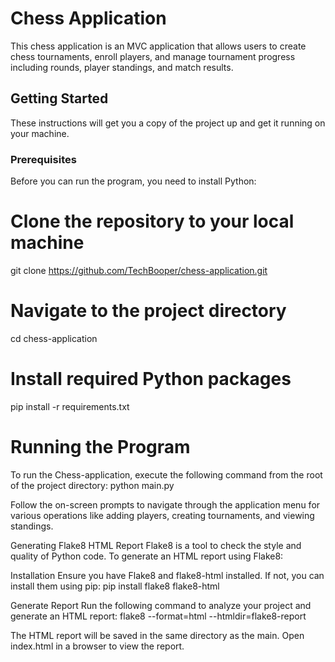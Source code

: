 # Chess Application

This chess application is an MVC application that allows users to create chess tournaments, enroll players, and manage tournament progress including rounds, player standings, and match results.

## Getting Started

These instructions will get you a copy of the project up and get it running on your machine.

### Prerequisites

Before you can run the program, you need to install Python:

# Clone the repository to your local machine
git clone https://github.com/TechBooper/chess-application.git

# Navigate to the project directory
cd chess-application

# Install required Python packages
pip install -r requirements.txt

# Running the Program
To run the Chess-application, execute the following command from the root of the project directory:
python main.py

Follow the on-screen prompts to navigate through the application menu for various operations like adding players, creating tournaments, and viewing standings.

Generating Flake8 HTML Report
Flake8 is a tool to check the style and quality of Python code. To generate an HTML report using Flake8:

Installation
Ensure you have Flake8 and flake8-html installed. If not, you can install them using pip:
pip install flake8 flake8-html

Generate Report
Run the following command to analyze your project and generate an HTML report:
flake8 --format=html --htmldir=flake8-report

The HTML report will be saved in the same directory as the main. Open index.html in a browser to view the report.
